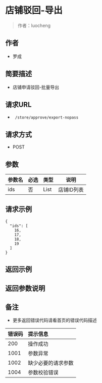 # 店铺驳回-导出

> 作者：luocheng

## 作者

- 罗成
    
## 简要描述

- 店铺申请驳回-批量导出

## 请求URL
- ` /store/approve/export-nopass`
  
## 请求方式
- POST 

## 参数

|参数名|必选|类型|说明|
|:----    |:---|:----- |-----   |
|ids |否  |List | 店铺ID列表    |


## 请求示例

``` 
{
  "ids": [
    16,
    17,
    18,
    19
  ]
}
```


## 返回示例

## 返回参数说明

## 备注

- 更多返回错误代码请看首页的错误代码描述

|错误码|提示信息|
|:----    |:---|
|200 |操作成功  |
|1001 |参数异常  |
|1002 |缺少必要的请求参数  |
|1004 |参数校验错误  |